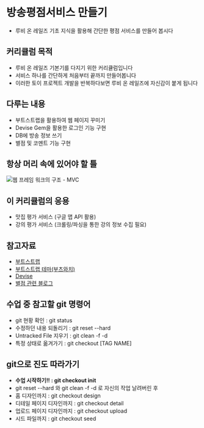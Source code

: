 방송평점서비스 만들기
=====

- 루비 온 레일즈 기초 지식을 활용해 간단한 평점 서비스를 만들어 봅시다

## 커리큘럼 목적

- 루비 온 레일즈 기본기를 다지기 위한 커리큘럼입니다
- 서비스 하나를 간단하게 처음부터 끝까지 만들어봅니다
- 이러한 토이 프로젝트 개발을 반복하다보면 루비 온 레일즈에 자신감이 붙게 됩니다

## 다루는 내용

- 부트스트랩을 활용하여 웹 페이지 꾸미기
- Devise Gem을 활용한 로그인 기능 구현
- DB에 방송 정보 쓰기
- 별점 및 코멘트 기능 구현

## 항상 머리 속에 있어야 할 틀

![웹 프레임 워크의 구조 - MVC](https://s3-ap-northeast-1.amazonaws.com/cycorld/webframework)

## 이 커리큘럼의 응용

- 맛집 평가 서비스 (구글 맵 API 활용)
- 강의 평가 서비스 (크롤링/파싱을 통한 강의 정보 수집 필요)

## 참고자료

- [부트스트랩](http://getbootstrap.com/)
- [부트스트랩 테마(부츠와치)](https://bootswatch.com/)
- [Devise](https://github.com/plataformatec/devise)
- [별점 관련 블로그](http://rog.ie/blog/css-star-rater)

## 수업 중 참고할 git 명령어

- git 현황 확인 : git status
- 수정하던 내용 되돌리기 : git reset --hard
- Untracked File 지우기 : git clean -f -d
- 특정 상태로 옮겨가기 : git checkout [TAG NAME]

## git으로 진도 따라가기

- **수업 시작하기!! : git checkout init**
- git reset --hard 와 git clean -f -d 로 자신의 작업 날려버린 후
- 홈 디자인까지 : git checkout design
- 디테일 페이지 디자인까지 : git checkout detail
- 업로드 페이지 디자인까지 : git checkout upload
- 시드 파일까지 : git checkout seed
